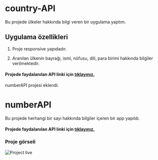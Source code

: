 ﻿# country-API

Bu projede ülkeler hakkında bilgi veren bir uygulama yaptım.

## Uygulama özellikleri

1. Proje responsive yapıdadır.

2. Aranılan ülkenin bayrağı, ismi, nüfusu, dili, para birimi hakkında bilgiler verilmektedir.

#### Projede faydalanılan API linki için [tıklayınız.](https://restcountries.com/)

numberAPI projesi eklendi.

# numberAPI

Bu projede herhangi bir sayı hakkında bilgiler içeren bir app yapıldı.

#### Projede faydalanılan API linki için [tıklayınız.](http://numbersapi.com/#4)

### Proje görseli 

![Project live](./country.png)

